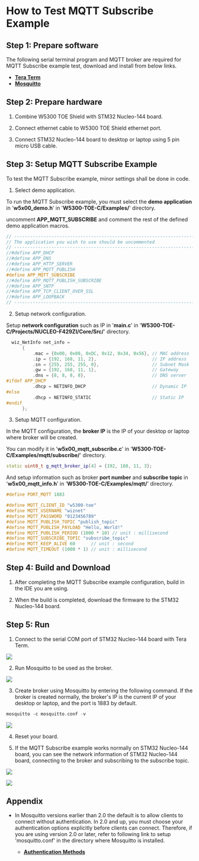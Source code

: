 # How to Test MQTT Subscribe Example



## Step 1: Prepare software

The following serial terminal program and MQTT broker are required for MQTT Subscribe example test, download and install from below links.

- [**Tera Term**][link-tera_term]
- [**Mosquitto**][link-mosquitto]



## Step 2: Prepare hardware

1. Combine W5300 TOE Shield with STM32 Nucleo-144 board.

2. Connect ethernet cable to W5300 TOE Shield ethernet port.

3. Connect STM32 Nucleo-144 board to desktop or laptop using 5 pin micro USB cable.



## Step 3: Setup MQTT Subscribe Example

To test the MQTT Subscribe example, minor settings shall be done in code.

1. Select demo application.

To run the MQTT Subscribe example, you must select the **demo application** in '**w5x00_demo.h**' in '**W5300-TOE-C/Examples/**' directory.

uncomment **APP_MQTT_SUBSCRIBE** and comment the rest of the defined demo application macros.

```cpp
// ----------------------------------------------------------------------------------------------------
// The application you wish to use should be uncommented
// ----------------------------------------------------------------------------------------------------
//#define APP_DHCP
//#define APP_DNS
//#define APP_HTTP_SERVER
//#define APP_MQTT_PUBLISH
#define APP_MQTT_SUBSCRIBE
//#define APP_MQTT_PUBLISH_SUBSCRIBE
//#define APP_SNTP
//#define APP_TCP_CLIENT_OVER_SSL
//#define APP_LOOPBACK
// ----------------------------------------------------------------------------------------------------
```

2. Setup network configuration.

Setup **network configuration** such as IP in '**main.c**' in '**W5300-TOE-C/Projects/NUCLEO-F429ZI/Core/Src/**' directory.

```cpp
  wiz_NetInfo net_info =
      {
          .mac = {0x00, 0x08, 0xDC, 0x12, 0x34, 0x56}, // MAC address
          .ip = {192, 168, 11, 2},                     // IP address
          .sn = {255, 255, 255, 0},                    // Subnet Mask
          .gw = {192, 168, 11, 1},                     // Gateway
          .dns = {8, 8, 8, 8},                         // DNS server
#ifdef APP_DHCP
          .dhcp = NETINFO_DHCP                         // Dynamic IP
#else
          .dhcp = NETINFO_STATIC                       // Static IP
#endif
      };
```

3. Setup MQTT configuration.

In the MQTT configuration, the **broker IP** is the IP of your desktop or laptop where broker will be created.

You can modify it in '**w5x00_mqtt_subscribe.c**' in '**W5300-TOE-C/Examples/mqtt/subscribe/**' directory.

```cpp
static uint8_t g_mqtt_broker_ip[4] = {192, 168, 11, 3};
```

And setup information such as broker **port number** and **subscribe topic** in '**w5x00_mqtt_info.h**' in '**W5300-TOE-C/Examples/mqtt/**' directory.

```cpp
#define PORT_MQTT 1883

#define MQTT_CLIENT_ID "w5300-toe"
#define MQTT_USERNAME "wiznet"
#define MQTT_PASSWORD "0123456789"
#define MQTT_PUBLISH_TOPIC "publish_topic"
#define MQTT_PUBLISH_PAYLOAD "Hello, World!"
#define MQTT_PUBLISH_PERIOD (1000 * 10) // unit : millisecond
#define MQTT_SUBSCRIBE_TOPIC "subscribe_topic"
#define MQTT_KEEP_ALIVE 60      // unit : second
#define MQTT_TIMEOUT (1000 * 1) // unit : millisecond
```



## Step 4: Build and Download

1. After completing the MQTT Subscribe example configuration, build in the IDE you are using.

2. When the build is completed, download the firmware to the STM32 Nucleo-144 board.



## Step 5: Run

1. Connect to the serial COM port of STM32 Nucleo-144 board with Tera Term.

![][link-connect_to_serial_com_port]

2. Run Mosquitto to be used as the broker.

![][link-run_mosquitto]

3. Create broker using Mosquitto by entering the following command. If the broker is created normally, the broker's IP is the current IP of your desktop or laptop, and the port is 1883 by default.

```cpp
mosquitto -c mosquitto.conf -v
```

![][link-create_broker_using_mosquitto]

4. Reset your board.

5. If the MQTT Subscribe example works normally on STM32 Nucleo-144 board, you can see the network information of STM32 Nucleo-144 board, connecting to the broker and subscribing to the subscribe topic.

![][link-network_information_of_stm32_nucleo-144_board_connecting_to_broker_and_subscribing_to_subscribe_topic_1]

![][link-network_information_of_stm32_nucleo-144_board_connecting_to_broker_and_subscribing_to_subscribe_topic_2]



## Appendix

- In Mosquitto versions earlier than 2.0 the default is to allow clients to connect without authentication. In 2.0 and up, you must choose your authentication options explicitly before clients can connect. Therefore, if you are using version 2.0 or later, refer to following link to setup 'mosquitto.conf' in the directory where Mosquitto is installed.

    - [**Authentication Methods**][link-authentication_methods]



<!--
Link
-->

[link-tera_term]: https://osdn.net/projects/ttssh2/releases/
[link-mosquitto]: https://mosquitto.org/download/
[link-connect_to_serial_com_port]: https://github.com/Wiznet/W5300-TOE-C/blob/main/Static/images/mqtt/subscribe/connect_to_serial_com_port.png
[link-run_mosquitto]: https://github.com/Wiznet/W5300-TOE-C/blob/main/Static/images/mqtt/subscribe/run_mosquitto.png
[link-create_broker_using_mosquitto]: https://github.com/Wiznet/W5300-TOE-C/blob/main/Static/images/mqtt/subscribe/create_broker_using_mosquitto.png
[link-network_information_of_stm32_nucleo-144_board_connecting_to_broker_and_subscribing_to_subscribe_topic_1]: https://github.com/Wiznet/W5300-TOE-C/blob/main/Static/images/mqtt/subscribe/network_information_of_stm32_nucleo-144_board_connecting_to_broker_and_subscribing_to_subscribe_topic_1.png
[link-network_information_of_stm32_nucleo-144_board_connecting_to_broker_and_subscribing_to_subscribe_topic_2]: https://github.com/Wiznet/W5300-TOE-C/blob/main/Static/images/mqtt/subscribe/network_information_of_stm32_nucleo-144_board_connecting_to_broker_and_subscribing_to_subscribe_topic_2.png
[link-authentication_methods]: https://mosquitto.org/documentation/authentication-methods/
